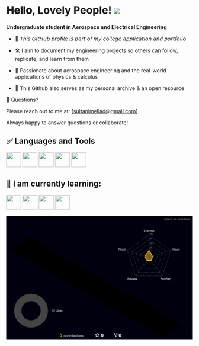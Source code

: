 <h1> 𝐇𝐞𝐥𝐥𝐨, Lovely People! <img src="https://media.giphy.com/media/hvRJCLFzcasrR4ia7z/giphy.gif" width="40"/> </h1>

**Undergraduate student in Aerospace and Electrical Engineering**

* 📌 𝘛𝘩𝘪𝘴 𝘎𝘪𝘵𝘏𝘶𝘣 𝘱𝘳𝘰𝘧𝘪𝘭𝘦 𝘪𝘴 𝘱𝘢𝘳𝘵 𝘰𝘧 𝘮𝘺 𝘤𝘰𝘭𝘭𝘦𝘨𝘦 𝘢𝘱𝘱𝘭𝘪𝘤𝘢𝘵𝘪𝘰𝘯 𝘢𝘯𝘥 𝘱𝘰𝘳𝘵𝘧𝘰𝘭𝘪𝘰 

* 🛠 I aim to document my engineering projects so others can follow, replicate, and learn from them

* 🚀 Passionate about aerospace engineering and the real-world applications of physics & calculus

* 📁 This Github also serves as my personal archive & an open resource



📩 Questions?

Please reach out to me at: [sultanimellad@gmail.com]

Always happy to answer questions or collaborate!


## ✅ Languages and Tools

<p align="left">
  <!-- Python -->
  <img src="https://cdn.jsdelivr.net/gh/devicons/devicon/icons/python/python-original.svg" width="40" height="40"/>
  
  <!-- MATLAB -->
  <img src="https://upload.wikimedia.org/wikipedia/commons/2/21/Matlab_Logo.png" width="40" height="40"/>

  <!-- C -->
  <img src="https://cdn.jsdelivr.net/gh/devicons/devicon/icons/c/c-original.svg" width="40" height="40"/>

  <!-- C++ -->
  <img src="https://cdn.jsdelivr.net/gh/devicons/devicon/icons/cplusplus/cplusplus-original.svg" width="40" height="40"/>

  <!-- Arduino -->
  <img src="https://cdn.jsdelivr.net/gh/devicons/devicon/icons/arduino/arduino-original.svg" width="40" height="40"/>


## 🌱 I am currently learning: 
<!-- LaTeX -->
<img src="https://cdn.jsdelivr.net/gh/devicons/devicon/icons/latex/latex-original.svg" width="40" height="40"/><!-- ROS (Robot Operating System) -->
<img src="https://upload.wikimedia.org/wikipedia/commons/thumb/b/bb/Ros_logo.svg/1200px-Ros_logo.svg.png" width="40" height="40"/><!-- OpenCV -->
<img src="https://upload.wikimedia.org/wikipedia/commons/3/32/OpenCV_Logo_with_text_svg_version.svg" width="40" height="40"/><!-- Julia -->
<img src="https://cdn.jsdelivr.net/gh/devicons/devicon/icons/julia/julia-original.svg" width="40" height="40"/> </p>

![3D Graph](./profile-3d-contrib/profile-night-rainbow.svg)
